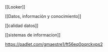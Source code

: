 [[Looker]]

[[Datos, información y conocimiento]]

[[calidad datos]]

[[sistemas de informacion]]


https://padlet.com/gmaestre1/ft56eq0pqrckvps2